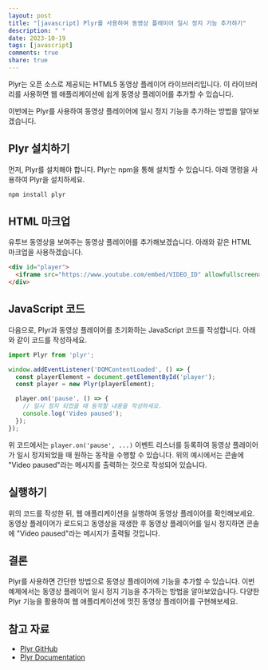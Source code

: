 ```yaml
---
layout: post
title: "[javascript] Plyr를 사용하여 동영상 플레이어 일시 정지 기능 추가하기"
description: " "
date: 2023-10-19
tags: [javascript]
comments: true
share: true
---
```


Plyr는 오픈 소스로 제공되는 HTML5 동영상 플레이어 라이브러리입니다. 이 라이브러리를 사용하면 웹 애플리케이션에 쉽게 동영상 플레이어를 추가할 수 있습니다.

이번에는 Plyr를 사용하여 동영상 플레이어에 일시 정지 기능을 추가하는 방법을 알아보겠습니다.

## Plyr 설치하기

먼저, Plyr를 설치해야 합니다. Plyr는 npm을 통해 설치할 수 있습니다. 아래 명령을 사용하여 Plyr을 설치하세요.

```bash
npm install plyr
```

## HTML 마크업

유투브 동영상을 보여주는 동영상 플레이어를 추가해보겠습니다. 아래와 같은 HTML 마크업을 사용하겠습니다.

```html
<div id="player">
  <iframe src="https://www.youtube.com/embed/VIDEO_ID" allowfullscreen></iframe>
</div>
```

## JavaScript 코드

다음으로, Plyr과 동영상 플레이어를 초기화하는 JavaScript 코드를 작성합니다. 아래와 같이 코드를 작성하세요.

```javascript
import Plyr from 'plyr';

window.addEventListener('DOMContentLoaded', () => {
  const playerElement = document.getElementById('player');
  const player = new Plyr(playerElement);

  player.on('pause', () => {
    // 일시 정지 되었을 때 동작할 내용을 작성하세요.
    console.log('Video paused');
  });
});
```

위 코드에서는 `player.on('pause', ...)` 이벤트 리스너를 등록하여 동영상 플레이어가 일시 정지되었을 때 원하는 동작을 수행할 수 있습니다. 위의 예시에서는 콘솔에 "Video paused"라는 메시지를 출력하는 것으로 작성되어 있습니다.

## 실행하기

위의 코드를 작성한 뒤, 웹 애플리케이션을 실행하여 동영상 플레이어를 확인해보세요. 동영상 플레이어가 로드되고 동영상을 재생한 후 동영상 플레이어를 일시 정지하면 콘솔에 "Video paused"라는 메시지가 출력될 것입니다.

## 결론

Plyr를 사용하면 간단한 방법으로 동영상 플레이어에 기능을 추가할 수 있습니다. 이번 예제에서는 동영상 플레이어 일시 정지 기능을 추가하는 방법을 알아보았습니다. 다양한 Plyr 기능을 활용하여 웹 애플리케이션에 멋진 동영상 플레이어를 구현해보세요.

## 참고 자료

- [Plyr GitHub](https://github.com/sampotts/plyr)
- [Plyr Documentation](https://plyr.io/)